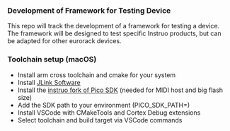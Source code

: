 ### Development of Framework for Testing Device
This repo will track the development of a framework for testing a device. The framework will be designed to test specific Instruo products, but can be adapted for other eurorack devices.





### Toolchain setup (macOS)
 - Install arm cross toolchain and cmake for your system
 - Install [JLink Software](https://www.segger.com/downloads/jlink/)
 - Install the [instruo fork of Pico SDK](https://github.com/InstruoModular/pico-sdk/tree/instruo-pico-sdk) (needed for MIDI host and big flash size)
 - Add the SDK path to your environment (PICO_SDK_PATH=<path-of-sdk>)
 - Install VSCode with CMakeTools and Cortex Debug extensions
 - Select toolchain and build target via VSCode commands


